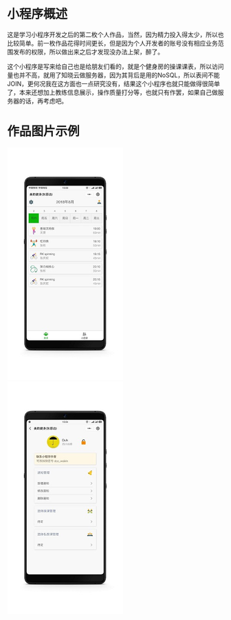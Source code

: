 # 小程序概述
这是学习小程序开发之后的第二枚个人作品，当然，因为精力投入得太少，所以也比较简单。前一枚作品花得时间更长，但是因为个人开发者的账号没有相应业务范围发布的权限，所以做出来之后才发现没办法上架，醉了。
<br>

这个小程序是写来给自己也是给朋友们看的，就是个健身房的操课课表，所以访问量也并不高，就用了知晓云做服务器，因为其背后是用的NoSQL，所以表间不能JOIN，更何况我在这方面也一点研究没有，结果这个小程序也就只能做得很简单了，本来还想加上教练信息展示，操作质量打分等，也就只有作罢，如果自己做服务器的话，再考虑吧。
<br>

# 作品图片示例
![团课主页](https://github.com/deng-cc/miniApp-groupReminder/blob/master/readme/index.jpg?raw=true)  ![简单的管理界面](https://github.com/deng-cc/miniApp-groupReminder/blob/master/readme/mine.jpg?raw=true)
